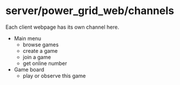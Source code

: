 # server/power_grid_web/channels

Each client webpage has its own channel here.

- Main menu
  - browse games
  - create a game
  - join a game
  - get online number
- Game board
  - play or observe this game
